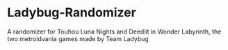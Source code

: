 # Ladybug-Randomizer
A randomizer for Touhou Luna Nights and Deedlit in Wonder Labyrinth, the two metroidvania games made by Team Ladybug
